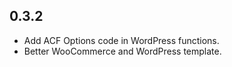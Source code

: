 ## 0.3.2

- Add ACF Options code in WordPress functions.
- Better WooCommerce and WordPress template.
